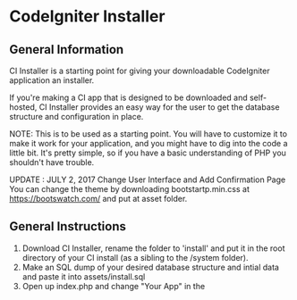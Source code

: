 CodeIgniter Installer
======================

General Information
--------------------

CI Installer is a starting point for giving your downloadable CodeIgniter
application an installer.

If you're making a CI app that is designed to be downloaded and self-hosted,
CI Installer provides an easy way for the user to get the database structure and 
configuration in place.

NOTE: This is to be used as a starting point. You will have to customize it to 
make it work for your application, and you might have to dig into the code
a little bit. It's pretty simple, so if you have a basic understanding of PHP
you shouldn't have trouble.

UPDATE : JULY 2, 2017
Change User Interface and Add Confirmation Page
You can change the theme by downloading bootstartp.min.css at https://bootswatch.com/ and put at asset folder.

General Instructions
---------------------

1. Download CI Installer, rename the folder to 'install' and put it in the root
directory of your CI install (as a sibling to the /system folder).
2. Make an SQL dump of your desired database structure and intial data and paste 
it into assets/install.sql
3. Open up index.php and change "Your App" in the <title> to your app's name.
4. If your CI application folder is a sibling of your system folder instead of a 
child (this is common), do a find/replace to replace 'system/application' with 
'application' in each of this project's files.
5. If you have .htaccess file in CodeIgniter root folder, change the line:
	RewriteCond $1 !^(index\.php|img|css|js|robots\.txt|favicon\.ico|update\.php|install\.php)
to:
	RewriteCond $1 !^(index\.php|img|css|js|install|robots\.txt|favicon\.ico|update\.php)
	
- In index.php, around line 37 change 'welcome' to the URL of the page
(in CodeIgniter) that you want the user to be redirected to after installing.
- Visit http://example.com/path/to/yourapp/install and see how it goes.

If you have problems or have recommendations, you may submit an issue at http://github.com/mikecrittenden/ci-installer/  
or at https://github.com/arisroyo/codeigniter-installer/issues.
